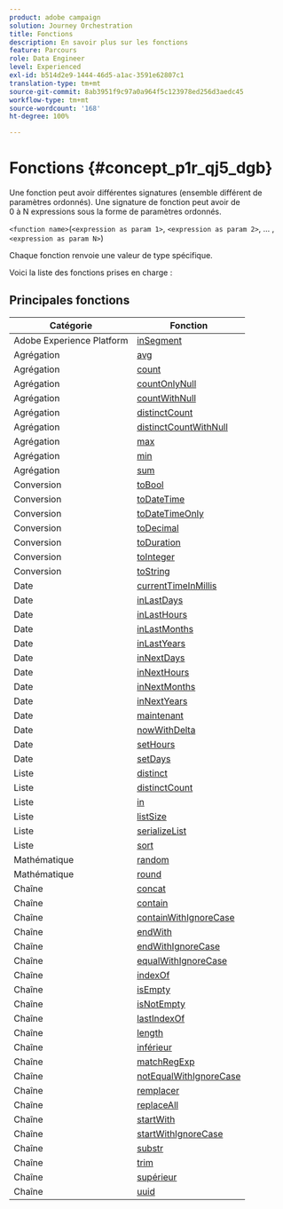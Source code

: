 ```yaml
---
product: adobe campaign
solution: Journey Orchestration
title: Fonctions
description: En savoir plus sur les fonctions
feature: Parcours
role: Data Engineer
level: Experienced
exl-id: b514d2e9-1444-46d5-a1ac-3591e62807c1
translation-type: tm+mt
source-git-commit: 8ab3951f9c97a0a964f5c123978ed256d3aedc45
workflow-type: tm+mt
source-wordcount: '168'
ht-degree: 100%

---
```


# Fonctions {#concept_p1r_qj5_dgb}

Une fonction peut avoir différentes signatures (ensemble différent de paramètres ordonnés). Une signature de fonction peut avoir de 0 à N expressions sous la forme de paramètres ordonnés.

`<function name>`(`<expression as param 1>`, `<expression as param 2>`, ... ,`<expression as param N>`)

Chaque fonction renvoie une valeur de type spécifique.

Voici la liste des fonctions prises en charge :

## Principales fonctions

| Catégorie | Fonction |
|-------------|-----------------------|
| Adobe Experience Platform | [inSegment](../functions/functioninsegment.md) |
| Agrégation | [avg](../functions/functionavg.md) |
| Agrégation | [count](../functions/functioncount.md) |
| Agrégation | [countOnlyNull](../functions/functioncountonlynull.md) |
| Agrégation | [countWithNull](../functions/functioncountwithnull.md) |
| Agrégation | [distinctCount](../functions/functiondistinctcount.md) |
| Agrégation | [distinctCountWithNull](../functions/functiondistinctcountwithnull.md) |
| Agrégation | [max](../functions/functionmax.md) |
| Agrégation | [min](../functions/functionmin.md) |
| Agrégation | [sum](../functions/functionsum.md) |
| Conversion | [toBool](../functions/functiontobool.md) |
| Conversion | [toDateTime](../functions/functiontodatetime.md) |
| Conversion | [toDateTimeOnly](../functions/functiontodatetimeonly.md) |
| Conversion | [toDecimal](../functions/functiontodecimal.md) |
| Conversion | [toDuration](../functions/functiontoduration.md) |
| Conversion | [toInteger](../functions/functiontointeger.md) |
| Conversion | [toString](../functions/functiontostring.md) |
| Date | [currentTimeInMillis](../functions/functioncurrenttimeinmillis.md) |
| Date | [inLastDays](../functions/functioninlastdays.md) |
| Date | [inLastHours](../functions/functioninlasthours.md) |
| Date | [inLastMonths](../functions/functioninlastmonths.md) |
| Date | [inLastYears](../functions/functioninlastyears.md) |
| Date | [inNextDays](../functions/functioninnextdays.md) |
| Date | [inNextHours](../functions/functioninnexthours.md) |
| Date | [inNextMonths](../functions/functioninnextmonths.md) |
| Date | [inNextYears](../functions/functioninnextyears.md) |
| Date | [maintenant](../functions/functionnow.md) |
| Date | [nowWithDelta](../functions/functionnowwithdelta.md) |
| Date | [setHours](../functions/functionsethours.md) |
| Date | [setDays](../functions/functionsetdays.md) |
| Liste | [distinct](../functions/functiondistinct.md) |
| Liste | [distinctCount](../functions/functiondistinctcount.md) |
| Liste | [in](../functions/functionin.md) |
| Liste | [listSize](../functions/functionlistsize.md) |
| Liste | [serializeList](../functions/functionserializelist.md) |
| Liste | [sort](../functions/functionsort.md) |
| Mathématique | [random](../functions/functionrandom.md) |
| Mathématique | [round](../functions/functionround.md) |
| Chaîne | [concat](../functions/functionconcat.md) |
| Chaîne | [contain](../functions/functioncontain.md) |
| Chaîne | [containWithIgnoreCase](../functions/functioncontainwithignorecase.md) |
| Chaîne | [endWith](../functions/functionendwith.md) |
| Chaîne | [endWithIgnoreCase](../functions/functionendwithignorecase.md) |
| Chaîne | [equalWithIgnoreCase](../functions/functionequalignorecase.md) |
| Chaîne | [indexOf](../functions/functionindexof.md) |
| Chaîne | [isEmpty](../functions/functionisempty.md) |
| Chaîne | [isNotEmpty](../functions/functionisnotempty.md) |
| Chaîne | [lastIndexOf](../functions/functionlastindexof.md) |
| Chaîne | [length](../functions/functionlength.md) |
| Chaîne | [inférieur](../functions/functionlower.md) |
| Chaîne | [matchRegExp](../functions/functionmatchregexp.md) |
| Chaîne | [notEqualWithIgnoreCase](../functions/functionnotequalignorecase.md) |
| Chaîne | [remplacer](../functions/functionreplace.md) |
| Chaîne | [replaceAll](../functions/functionreplaceall.md) |
| Chaîne | [startWith](../functions/functionstartwith.md) |
| Chaîne | [startWithIgnoreCase](../functions/functionstartwithignorecase.md) |
| Chaîne | [substr](../functions/functionsubstr.md) |
| Chaîne | [trim](../functions/functiontrim.md) |
| Chaîne | [supérieur](../functions/functionupper.md) |
| Chaîne | [uuid](../functions/functionuuid.md) |
